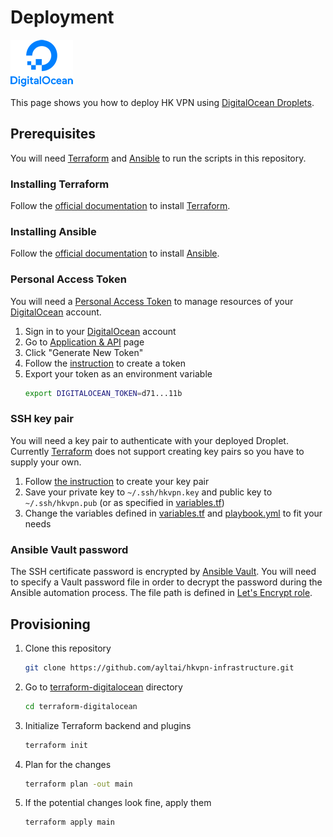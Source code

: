 # Deployment

[![DigitalOcean](images/digitalocean.png)](https://m.do.co/c/f873e16476e5)

This page shows you how to deploy HK VPN using [DigitalOcean Droplets](https://m.do.co/c/f873e16476e5).

## Prerequisites
You will need [Terraform](https://www.terraform.io/) and [Ansible](https://www.ansible.com/) to run the scripts in this repository.

### Installing Terraform
Follow the [official documentation](https://learn.hashicorp.com/terraform/getting-started/install.html) to install [Terraform](https://www.terraform.io/).

### Installing Ansible
Follow the [official documentation](https://docs.ansible.com/ansible/latest/installation_guide/intro_installation.html) to install [Ansible](https://www.ansible.com/).

### Personal Access Token
You will need a [Personal Access Token](https://www.digitalocean.com/docs/api/create-personal-access-token/) to manage resources of your [DigitalOcean](https://m.do.co/c/f873e16476e5) account.

1. Sign in to your [DigitalOcean](https://m.do.co/c/f873e16476e5) account
2. Go to [Application & API](https://cloud.digitalocean.com/account/api/tokens) page
3. Click "Generate New Token"
4. Follow the [instruction](https://www.digitalocean.com/docs/api/create-personal-access-token/) to create a token
5. Export your token as an environment variable
   ```sh
   export DIGITALOCEAN_TOKEN=d71...11b
   ```

### SSH key pair
You will need a key pair to authenticate with your deployed Droplet. Currently [Terraform](https://www.terraform.io/) does not support creating key pairs so you have to supply your own.

1. Follow [the instruction](https://www.digitalocean.com/community/tutorials/how-to-set-up-ssh-keys-on-ubuntu-1804) to create your key pair
2. Save your private key to `~/.ssh/hkvpn.key` and public key to `~/.ssh/hkvpn.pub` (or as specified in [variables.tf](https://github.com/ayltai/hkvpn-infrastructure/tree/master/terraform-digitalocean/variables.tf))
3. Change the variables defined in [variables.tf](https://github.com/ayltai/hkvpn-infrastructure/tree/master/terraform-digitalocean/variables.tf) and [playbook.yml](https://github.com/ayltai/hkvpn-infrastructure/tree/master/ansible/playbook.yml) to fit your needs

### Ansible Vault password
The SSH certificate password is encrypted by [Ansible Vault](https://docs.ansible.com/ansible/latest/user_guide/vault.html). You will need to specify a Vault password file in order to decrypt the password during the Ansible automation process. The file path is defined in [Let's Encrypt role](https://github.com/ayltai/hkvpn-infrastructure/tree/master/ansible/letsencrypt/vars/main.yml).

## Provisioning
1. Clone this repository
   ```sh
   git clone https://github.com/ayltai/hkvpn-infrastructure.git
   ```
2. Go to [terraform-digitalocean](https://github.com/ayltai/hkvpn-infrastructure/tree/master/terraform-digitalocean) directory
   ```sh
   cd terraform-digitalocean
   ```
3. Initialize Terraform backend and plugins
   ```sh
   terraform init
   ```
4. Plan for the changes
   ```sh
   terraform plan -out main
   ```
5. If the potential changes look fine, apply them
   ```sh
   terraform apply main
   ```
